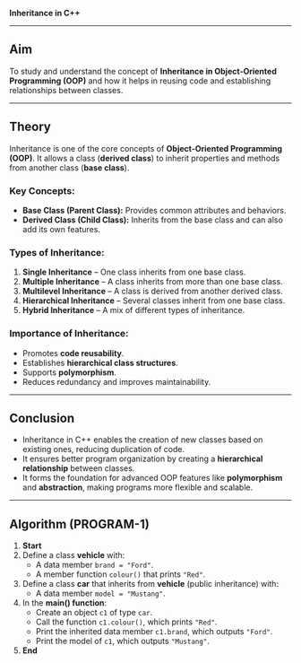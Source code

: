  **Inheritance in C++**  

---

## Aim  
To study and understand the concept of **Inheritance in Object-Oriented Programming (OOP)** and how it helps in reusing code and establishing relationships between classes.  

---

## Theory  
Inheritance is one of the core concepts of **Object-Oriented Programming (OOP)**. It allows a class (**derived class**) to inherit properties and methods from another class (**base class**).  

### Key Concepts:  
- **Base Class (Parent Class):** Provides common attributes and behaviors.  
- **Derived Class (Child Class):** Inherits from the base class and can also add its own features.  

### Types of Inheritance:  
1. **Single Inheritance** – One class inherits from one base class.  
2. **Multiple Inheritance** – A class inherits from more than one base class.  
3. **Multilevel Inheritance** – A class is derived from another derived class.  
4. **Hierarchical Inheritance** – Several classes inherit from one base class.  
5. **Hybrid Inheritance** – A mix of different types of inheritance.  

### Importance of Inheritance:  
- Promotes **code reusability**.  
- Establishes **hierarchical class structures**.  
- Supports **polymorphism**.  
- Reduces redundancy and improves maintainability.  

---

## Conclusion  
- Inheritance in C++ enables the creation of new classes based on existing ones, reducing duplication of code.  
- It ensures better program organization by creating a **hierarchical relationship** between classes.  
- It forms the foundation for advanced OOP features like **polymorphism** and **abstraction**, making programs more flexible and scalable.  

---
## Algorithm (PROGRAM-1)

1. **Start**  
2. Define a class **vehicle** with:  
   - A data member `brand = "Ford"`.  
   - A member function `colour()` that prints `"Red"`.  
3. Define a class **car** that inherits from **vehicle** (public inheritance) with:  
   - A data member `model = "Mustang"`.  
4. In the **main() function**:  
   - Create an object `c1` of type `car`.  
   - Call the function `c1.colour()`, which prints `"Red"`.  
   - Print the inherited data member `c1.brand`, which outputs `"Ford"`.  
   - Print the model of `c1`, which outputs `"Mustang"`.  
5. **End**  
